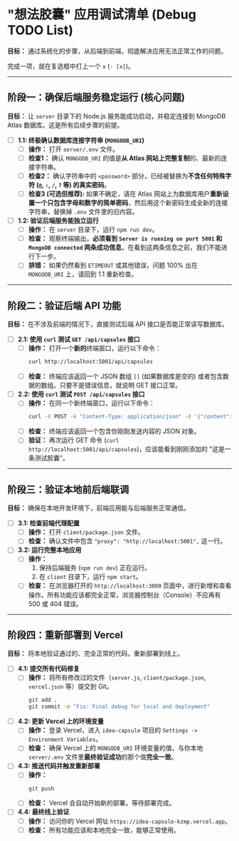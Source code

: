 # "想法胶囊" 应用调试清单 (Debug TODO List)

**目标：** 通过系统化的步骤，从后端到前端，彻底解决应用无法正常工作的问题。

完成一项，就在复选框中打上一个 `x` (`- [x]`)。

---

## 阶段一：确保后端服务稳定运行 (核心问题)

**目标：** 让 `server` 目录下的 Node.js 服务能成功启动，并稳定连接到 MongoDB Atlas 数据库。这是所有后续步骤的前提。

*   [ ] **1.1: 终极确认数据库连接字符串 (`MONGODB_URI`)**
    *   [ ] **操作：** 打开 `server/.env` 文件。
    *   [ ] **检查1：** 确认 `MONGODB_URI` 的值是**从 Atlas 网站上完整复制**的、最新的连接字符串。
    *   [ ] **检查2：** 确认字符串中的 `<password>` 部分，已经被替换为**不含任何特殊字符 (`@`, `:`, `/`, `?` 等) 的真实密码**。
    *   [ ] **检查3 (可选但推荐):** 如果不确定，请在 Atlas 网站上为数据库用户**重新设置一个只包含字母和数字的简单密码**，然后用这个新密码生成全新的连接字符串，替换掉 `.env` 文件里的旧内容。

*   [ ] **1.2: 验证后端服务能独立运行**
    *   [ ] **操作：** 在 `server` 目录下，运行 `npm run dev`。
    *   [ ] **检查：** 观察终端输出，**必须看到 `Server is running on port 5001` 和 `MongoDB connected` 两条成功信息**。在看到这两条信息之前，我们不能进行下一步。
    *   [ ] **排错：** 如果仍然看到 `ETIMEOUT` 或其他错误，问题 100% 出在 `MONGODB_URI` 上，请回到 1.1 重新检查。

---

## 阶段二：验证后端 API 功能

**目标：** 在不涉及前端的情况下，直接测试后端 API 接口是否能正常读写数据库。

*   [ ] **2.1: 使用 `curl` 测试 `GET /api/capsules` 接口**
    *   [ ] **操作：** 打开一个**新的**终端窗口，运行以下命令：
        ```bash
        curl http://localhost:5001/api/capsules
        ```
    *   [ ] **检查：** 终端应该返回一个 JSON 数组 `[]` (如果数据库是空的) 或者包含数据的数组。只要不是错误信息，就说明 GET 接口正常。

*   [ ] **2.2: 使用 `curl` 测试 `POST /api/capsules` 接口**
    *   [ ] **操作：** 在同一个新终端窗口，运行以下命令：
        ```bash
        curl -X POST -H "Content-Type: application/json" -d '{"content":"这是一条测试胶囊"}' http://localhost:5001/api/capsules
        ```
    *   [ ] **检查：** 终端应该返回一个包含你刚刚发送内容的 JSON 对象。
    *   [ ] **验证：** 再次运行 GET 命令 (`curl http://localhost:5001/api/capsules`)，应该能看到刚刚添加的 "这是一条测试胶囊"。

---

## 阶段三：验证本地前后端联调

**目标：** 确保在本地开发环境下，前端应用能与后端服务正常通信。

*   [ ] **3.1: 检查前端代理配置**
    *   [ ] **操作：** 打开 `client/package.json` 文件。
    *   [ ] **检查：** 确认文件中包含 `"proxy": "http://localhost:5001",` 这一行。

*   [ ] **3.2: 运行完整本地应用**
    *   [ ] **操作：**
        1.  保持后端服务 (`npm run dev`) 正在运行。
        2.  在 `client` 目录下，运行 `npm start`。
    *   [ ] **检查：** 在浏览器打开的 `http://localhost:3000` 页面中，进行新增和查看操作。所有功能应该都完全正常，浏览器控制台（Console）不应再有 500 或 404 错误。

---

## 阶段四：重新部署到 Vercel

**目标：** 将本地验证通过的、完全正常的代码，重新部署到线上。

*   [ ] **4.1: 提交所有代码修复**
    *   [ ] **操作：** 将所有修改过的文件（`server.js`, `client/package.json`, `vercel.json` 等）提交到 Git。
        ```bash
        git add .
        git commit -m "Fix: Final debug for local and deployment"
        ```

*   [ ] **4.2: 更新 Vercel 上的环境变量**
    *   [ ] **操作：** 登录 Vercel，进入 `idea-capsule` 项目的 `Settings -> Environment Variables`。
    *   [ ] **检查：** 确保 Vercel 上的 `MONGODB_URI` 环境变量的值，与你本地 `server/.env` 文件里**最终验证成功**的那个值**完全一致**。

*   [ ] **4.3: 推送代码并触发重新部署**
    *   [ ] **操作：**
        ```bash
        git push
        ```
    *   [ ] **检查：** Vercel 会自动开始新的部署。等待部署完成。

*   [ ] **4.4: 最终线上验证**
    *   [ ] **操作：** 访问你的 Vercel 网址 `https://idea-capsule-kzmp.vercel.app`。
    *   [ ] **检查：** 所有功能应该和本地完全一致，能够正常使用。 